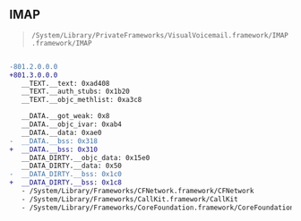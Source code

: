 ## IMAP

> `/System/Library/PrivateFrameworks/VisualVoicemail.framework/IMAP.framework/IMAP`

```diff

-801.2.0.0.0
+801.3.0.0.0
   __TEXT.__text: 0xad408
   __TEXT.__auth_stubs: 0x1b20
   __TEXT.__objc_methlist: 0xa3c8

   __DATA.__got_weak: 0x8
   __DATA.__objc_ivar: 0xab4
   __DATA.__data: 0xae0
-  __DATA.__bss: 0x318
+  __DATA.__bss: 0x310
   __DATA_DIRTY.__objc_data: 0x15e0
   __DATA_DIRTY.__data: 0x50
-  __DATA_DIRTY.__bss: 0x1c0
+  __DATA_DIRTY.__bss: 0x1c8
   - /System/Library/Frameworks/CFNetwork.framework/CFNetwork
   - /System/Library/Frameworks/CallKit.framework/CallKit
   - /System/Library/Frameworks/CoreFoundation.framework/CoreFoundation

```
